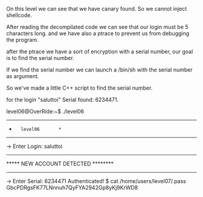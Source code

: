 On this level we can see that we have canary found.
So we cannot inject shellcode.

After reading the decompilated code we can see that our login must be 5 characters long. and we have also a ptrace to prevent us from debugging the program.

after the ptrace we have a sort of encryption with a serial number, our goal is to find the serial number.

If we find the serial number we can launch a /bin/sh with the serial number as argument.

So we've made a little C++ script to find the serial number.

for the login "saluttoi" Serial found: 6234471.

level06@OverRide:~$ ./level06 
***********************************
*		level06		  *
***********************************
-> Enter Login: saluttoi
***********************************
***** NEW ACCOUNT DETECTED ********
***********************************
-> Enter Serial: 6234471
Authenticated!
$ cat /home/users/level07/.pass
GbcPDRgsFK77LNnnuh7QyFYA2942Gp8yKj9KrWD8